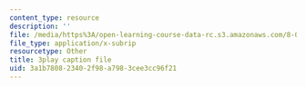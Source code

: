 ```yaml
---
content_type: resource
description: ''
file: /media/https%3A/open-learning-course-data-rc.s3.amazonaws.com/8-06-quantum-physics-iii-spring-2018/3a1b780823402f98a7983cee3cc96f21_papfq4sdC3w.srt
file_type: application/x-subrip
resourcetype: Other
title: 3play caption file
uid: 3a1b7808-2340-2f98-a798-3cee3cc96f21
---
```

